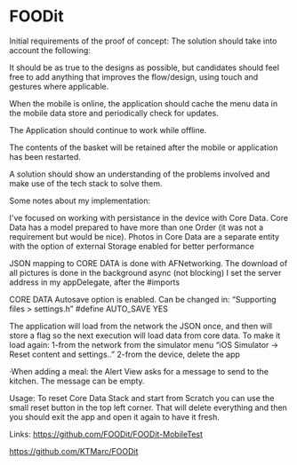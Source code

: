 # FOODit
Initial requirements of the proof of concept:
The solution should take into account the following:

It should be as true to the designs as possible, but candidates should feel free to add anything that improves the flow/design, using touch and gestures where applicable.

When the mobile is online, the application should cache the menu data in the mobile data store and periodically check for updates.

The Application should continue to work while offline.

The contents of the basket will be retained after the mobile or application has been restarted.

A solution should show an understanding of the problems involved and make use of the tech stack to solve them.

Some notes about my implementation:

I've focused on working with persistance in the device with Core Data. 
Core Data has a model prepared to have more than one Order (it was not a requirement but would be nice).
Photos in Core Data are a separate entity with the option of external Storage enabled for better performance

JSON mapping to CORE DATA is done with AFNetworking. 
The download of all pictures is done in the background async (not blocking)
I set the server address in my appDelegate, after the #imports


CORE DATA Autosave option is enabled. Can be changed in:
 “Supporting files > settings.h”
	#define AUTO_SAVE YES

The application will load from the network the JSON once, and then will store a flag so the next execution will load data from core data. 
To make it load again:
1-from the network from the simulator menu “iOS Simulator -> Reset content and settings..”
2-from the device, delete the app

·When adding a meal: the Alert View asks for a message to send to the kitchen. The message can be empty. 


Usage:
To reset Core Data Stack and start from Scratch you can use the small reset button in the top left corner.
That will delete everything and then you should exit the app and open it again to have it fresh.

Links:
https://github.com/FOODit/FOODit-MobileTest

https://github.com/KTMarc/FOODit


